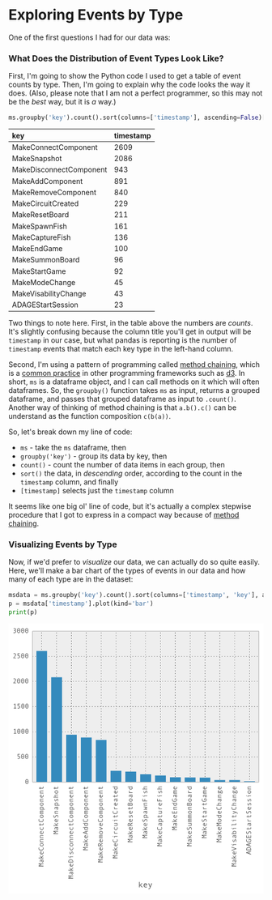 # Exploring Events by Type

One of the first questions I had for our data was:

### What Does the Distribution of Event Types Look Like?

First, I'm going to show the Python code I used to get a table of event counts by type. Then, I'm going to explain why the code looks the way it does. (Also, please note that I am not a perfect programmer, so this may not be the *best* way, but it is *a* way.)

```python
ms.groupby('key').count().sort(columns=['timestamp'], ascending=False)[timestamp]
```

<table>
<colgroup>
<col style="text-align:left;"/>
<col style="text-align:left;"/>
</colgroup>

<thead>
<tr>
	<th style="text-align:left;">key</th>
	<th style="text-align:left;">timestamp</th>
</tr>
</thead>

<tbody>
<tr>
	<td style="text-align:left;">MakeConnectComponent</td>
	<td style="text-align:left;">2609</td>
</tr>
<tr>
	<td style="text-align:left;">MakeSnapshot</td>
	<td style="text-align:left;">2086</td>
</tr>
<tr>
	<td style="text-align:left;">MakeDisconnectComponent</td>
	<td style="text-align:left;">943</td>
</tr>
<tr>
	<td style="text-align:left;">MakeAddComponent</td>
	<td style="text-align:left;">891</td>
</tr>
<tr>
	<td style="text-align:left;">MakeRemoveComponent</td>
	<td style="text-align:left;">840</td>
</tr>
<tr>
	<td style="text-align:left;">MakeCircuitCreated</td>
	<td style="text-align:left;">229</td>
</tr>
<tr>
	<td style="text-align:left;">MakeResetBoard</td>
	<td style="text-align:left;">211</td>
</tr>
<tr>
	<td style="text-align:left;">MakeSpawnFish</td>
	<td style="text-align:left;">161</td>
</tr>
<tr>
	<td style="text-align:left;">MakeCaptureFish</td>
	<td style="text-align:left;">136</td>
</tr>
<tr>
	<td style="text-align:left;">MakeEndGame</td>
	<td style="text-align:left;">100</td>
</tr>
<tr>
	<td style="text-align:left;">MakeSummonBoard</td>
	<td style="text-align:left;">96</td>
</tr>
<tr>
	<td style="text-align:left;">MakeStartGame</td>
	<td style="text-align:left;">92</td>
</tr>
<tr>
	<td style="text-align:left;">MakeModeChange</td>
	<td style="text-align:left;">45</td>
</tr>
<tr>
	<td style="text-align:left;">MakeVisabilityChange</td>
	<td style="text-align:left;">43</td>
</tr>
<tr>
	<td style="text-align:left;">ADAGEStartSession</td>
	<td style="text-align:left;">23</td>
</tr>
</tbody>
</table>

Two things to note here. First, in the table above the numbers are *counts*. It's slightly confusing because the column title you'll get in output will be `timestamp` in our case, but what pandas is reporting is the number of `timestamp` events that match each key type in the left-hand column.

Second, I'm using a pattern of programming called [method chaining](http://en.wikipedia.org/wiki/Method_chaining), which is a [common practice](https://github.com/mbostock/d3/wiki/Gallery) in other programming frameworks such as [d3](http://d3js.org/). In short, `ms` is a dataframe object, and I can call methods on it which will often dataframes. So, the `groupby()` function takes `ms` as input, returns a grouped dataframe, and passes that grouped dataframe as input to `.count()`. Another way of thinking of method chaining is that `a.b().c()` can be understand as the function composition `c(b(a))`.

So, let's break down my line of code:

- `ms` - take the `ms` dataframe, then
- `groupby('key')` - group its data by key, then
- `count()` - count the number of data items in each group, then
- `sort()` the data, in *descending* order, according to the count in the `timestamp` column, and finally
- `[timestamp]` selects just the `timestamp` column

It seems like one big ol' line of code, but it's actually a complex stepwise procedure that I got to express in a compact way because of [method chaining](http://en.wikipedia.org/wiki/Method_chaining).

### Visualizing Events by Type

Now, if we'd prefer to *visualize* our data, we can actually do so quite easily. Here, we'll make a bar chart of the types of events in our data and how many of each type are in the dataset:

```python
msdata = ms.groupby('key').count().sort(columns=['timestamp', 'key'], ascending=False)
p = msdata['timestamp'].plot(kind='bar')
print(p)
```

![Bar chart of events by type](./assets/barChart1.png)

